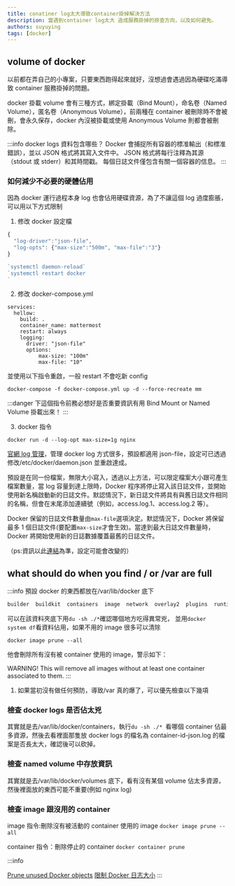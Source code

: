 ```yaml
---
title: conatiner log太大導致container掛掉解決方法
description: 當遇到container log太大 造成服務掛掉的排查方向，以及如何避免。
authors: suyuying
tags: [docker]
---
```


## volume of docker

以前都在弄自己的小專案，只要東西跑得起來就好，沒想過會遇過因為硬碟吃滿導致 container 服務掛掉的問題。

docker 掛載 volume 會有三種方式，綁定掛載（Bind Mount），命名卷（Named Volume），匿名卷（Anonymous Volume），前兩種在 container 被刪除時不會被刪，會永久保存，docker 內沒被掛載或使用 Anonymous Volume 則都會被刪除。

:::info
docker logs 資料包含哪些？
Docker 會捕捉所有容器的標准輸出（和標准錯誤），並以 JSON 格式將其寫入文件中。 JSON 格式將每行注釋為其源（stdout 或 stderr）和其時間戳。 每個日誌文件僅包含有關一個容器的信息。
:::

### 如何減少不必要的硬體佔用

因為 docker 運行過程本身 log 也會佔用硬碟資源，為了不讓這個 log 過度膨脹，可以用以下方式限制

1. 修改 docker 設定檔

```jsx title="/etc/docker/daemon.json"
{
  "log-driver":"json-file",
  "log-opts": {"max-size":"500m", "max-file":"3"}
}

`systemctl daemon-reload`
`systemctl restart docker
`
```

2. 修改 docker-compose.yml

```
services:
  hellow:
    build: .
    container_name: mattermost
    restart: always
    logging:
      driver: "json-file"
      options:
          max-size: "100m"
          max-file: "10"
```

並使用以下指令重啟，一般 restart 不會吃新 config

```
docker-compose -f docker-compose.yml up -d --force-recreate mm
```

:::danger
下這個指令前務必想好是否重要資訊有用 Bind Mount or Named Volume 掛載出來！
:::

3. docker 指令

```
docker run -d --log-opt max-size=1g nginx
```

[官網 log 管理](https://docs.docker.com/config/containers/logging/json-file/)，管理 docker log 方式很多，預設都適用 json-file，設定可已透過修改/etc/docker/daemon.json 並重啟達成。

預設是在同一份檔案，無限大小寫入，透過以上方法，可以限定檔案大小跟可產生檔案數量，當 log 容量到達上限時，Docker 程序將停止寫入該日誌文件，並開始使用新名稱啟動新的日誌文件。默認情況下，新日誌文件將具有與舊日誌文件相同的名稱，但會在末尾添加連續號（例如，access.log.1、access.log.2 等）。

Docker 保留的日誌文件數量由`max-file`選項決定。默認情況下，Docker 將保留最多 1 個日誌文件(要配置`max-size`才會生效)。當達到最大日誌文件數量時，Docker 將開始使用新的日誌數據覆蓋最舊的日誌文件。

（ps:資訊以此[連結](https://docs.docker.com/config/containers/logging/json-file/)為準，設定可能會改變的）

## what should do when you find / or /var are full

:::info
預設 docker 的東西都放在/var/lib/docker 底下

```jsx title="/var/lib/docker"
builder  buildkit  containers  image  network  overlay2  plugins  runtimes  swarm  tmp  trust  volumes
```

可以在該資料夾底下用`du -sh ./*`確認哪個地方吃得異常兇，
並用`docker system df`看資料佔用，如果不用的 image 很多可以清除

`docker image prune --all`

他會刪除所有沒有被 container 使用的 image，警示如下：

WARNING! This will remove all images without at least one container associated to them.
:::

1.  如果當初沒有做任何預防，導致/var 真的爆了，可以優先檢查以下幾項

### 檢查 docker logs 是否佔太兇

其實就是去/var/lib/docker/containers，執行`du -sh ./* `看哪個 container 佔最多資源，然後去看裡面那隻放 docker logs 的檔名為 container-id-json.log 的檔案是否長太大，確認後可以砍掉。

### 檢查 named volume 中存放資訊

其實就是去/var/lib/docker/volumes 底下，看有沒有某個 volume 佔太多資源，然後裡面放的東西可能不重要(例如 nginx log)

### 檢查 image 跟沒用的 container

image 指令:刪除沒有被活動的 container 使用的 image
`docker image prune --all`

container 指令：刪除停止的 container
`docker container prune`

:::info

[Prune unused Docker objects](https://docs.docker.com/config/pruning/)
[限制 Docker 日志大小](https://blog.csdn.net/fishinhouse/article/details/105310948)
:::
